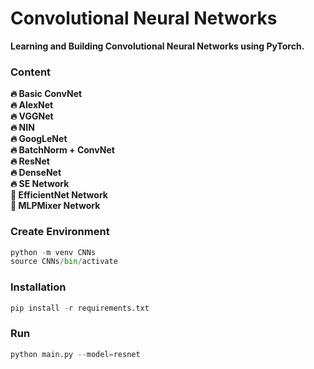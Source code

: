 # Convolutional Neural Networks

**Learning and Building Convolutional Neural Networks using PyTorch.**

### Content

**🔥 Basic ConvNet** \
**🔥 AlexNet** \
**🔥 VGGNet** \
**🔥 NIN** \
**🔥 GoogLeNet** \
**🔥 BatchNorm + ConvNet** \
**🔥 ResNet** \
**🔥 DenseNet** \
**🔥 SE Network** \
**🚀 EfficientNet Network** \
**🚀 MLPMixer Network**

### Create Environment
```python
python -m venv CNNs 
source CNNs/bin/activate 
```

### Installation
```python
pip install -r requirements.txt
```

### Run
```python
python main.py --model=resnet
```
